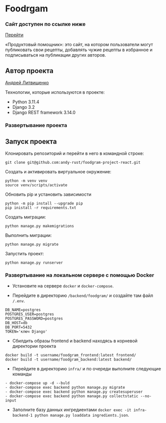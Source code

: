 # Foodrgam
### Сайт доступен по ссылке ниже
[Перейти](https://andy-foodgram.ddns.net)

 «Продуктовый помощник»: это сайт, на котором пользователи могут публиковать свои рецепты, добавлять чужие рецепты в избранное и подписываться на публикации других авторов.

## Автор проекта

[Андрей Литвищенко](https://github.com/andy-rust)

Технологии, которые используются в проекте:
- Python 3.11.4
- Django 3.2
- Django REST framework 3.14.0

### Развертывание проекта

## Запуск проекта

Клонировать репозиторий и перейти в него в командной строке:

```
git clone git@github.com:andy-rust/foodgram-project-react.git
```
Cоздать и активировать виртуальное окружение:

```
python -m venv venv
source venv/scripts/activate
```

Обновить pip и установить зависимости

```
python -m pip install --upgrade pip
pip inistall -r requirements.txt
```

Создать миграции:

```
python manage.py makemigrations
```

Выполнить миграции:

```
python manage.py migrate
```

Запустить проект:

```
python manage.py runserver
```

### Развертывание на локальном сервере c помощью Docker

- Установите на сервере `docker` и `docker-compose`.

- Перейдите в директорию `/backend/foodgram/` и создайте там файл `/.env`.
```
DB_NAME=postgres
POSTGRES_USER=postgres
POSTGRES_PASSWORD=postgres
DB_HOST=db
DB_PORT=5432
TOKEN='ключ Django'
```
- Сбилдить образы frontend и backend находясь в корневой директории проекта
```
docker build -t username/foodgram_frontend:latest frontend/
docker build -t username/foodgram_backend:latest backend/
```

- Перейдите в директорию `infra/` и по очереди выполните следующие команды
```
- docker-compose up -d --buld
- docker-compose exec backend python manage.py migrate
- docker-compose exec backend python manage.py createsuperuser
- docker-compose exec backend python manage.py collectstatic --no-input
```

- Заполните базу данных ингредиентами
`docker exec -it infra-backend-1 python manage.py loaddata ingredients.json`.
